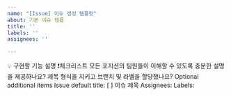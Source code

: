 ```yaml
---
name: "[Issue] 이슈 생성 템플릿"
about: 기본 이슈 템플
title: ''
labels: ''
assignees: ''

---
```


💡 구현할 기능 설명
❗체크리스트
 모든 포지션의 팀원들이 이해할 수 있도록 충분한 설명을 제공하나요?
 제목 형식을 지키고 브랜치 및 라벨을 할당했나요?
Optional additional items
Issue default title: [ ] 이슈 제목
Assignees:
Labels:
